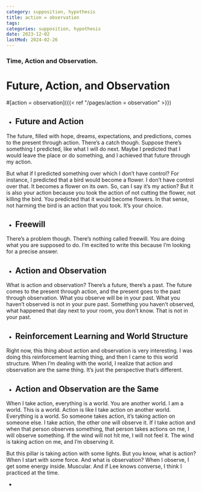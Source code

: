 ```yaml
---
category: supposition, hypothesis
title: action = observation
tags:
categories: supposition, hypothesis
date: 2023-12-02
lastMod: 2024-02-26
---
```

### Time, Action and Observation.

# Future, Action, and Observation

#[action = observation]({{< ref "/pages/action = observation" >}})

  + ## Future and Action

The future, filled with hope, dreams, expectations, and predictions, comes to the present through action. There’s a catch though. Suppose there’s something I predicted, like what I will do next. Maybe I predicted that I would leave the place or do something, and I achieved that future through my action.

But what if I predicted something over which I don’t have control? For instance, I predicted that a bird would become a flower. I don’t have control over that. It becomes a flower on its own. So, can I say it’s my action? But it is also your action because you took the action of not cutting the flower, not killing the bird. You predicted that it would become flowers. In that sense, not harming the bird is an action that you took. It’s your choice.

  + ## Freewill

There’s a problem though. There’s nothing called freewill. You are doing what you are supposed to do. I’m excited to write this because I’m looking for a precise answer.

  + ## Action and Observation

What is action and observation? There’s a future, there’s a past. The future comes to the present through action, and the present goes to the past through observation. What you observe will be in your past. What you haven’t observed is not in your pure past. Something you haven’t observed, what happened that day next to your room, you don’t know. That is not in your past.

  + ## Reinforcement Learning and World Structure

Right now, this thing about action and observation is very interesting. I was doing this reinforcement learning thing, and then I came to this world structure. When I’m dealing with the world, I realize that action and observation are the same thing. It’s just the perspective that’s different.

  + ## Action and Observation are the Same

When I take action, everything is a world. You are another world. I am a world. This is a world. Action is like I take action on another world. Everything is a world. So someone takes action, it’s taking action on someone else. I take action, the other one will observe it. If I take action and when that person observes something, that person takes actions on me, I will observe something. If the wind will not hit me, I will not feel it. The wind is taking action on me, and I’m observing it.

But this pillar is taking action with some lights. But you know, what is action? When I start with some force. And what is observation? When I observe, I get some energy inside. Muscular. And if Lee knows converse, I think I practiced at the time.

  + 
